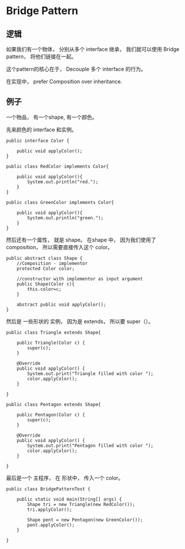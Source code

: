 # Bridge Pattern

## 逻辑
如果我们有一个物体， 分别从多个 interface 继承， 我们就可以使用 Bridge pattern， 将他们链接在一起。

这个pattern的核心在于， Decouple 多个 interface 的行为。

在实现中， prefer Composition over inheritance.

## 例子
一个物品， 有一个shape, 有一个颜色。

先来颜色的 interface 和实例。

```
public interface Color {

	public void applyColor();
}

public class RedColor implements Color{

	public void applyColor(){
		System.out.println("red.");
	}
}

public class GreenColor implements Color{

	public void applyColor(){
		System.out.println("green.");
	}
}
```

然后还有一个属性， 就是 shape。 在shape 中， 因为我们使用了 composition， 所以需要直接传入这个 color。

```
public abstract class Shape {
	//Composition - implementor
	protected Color color;
	
	//constructor with implementor as input argument
	public Shape(Color c){
		this.color=c;
	}
	
	abstract public void applyColor();
}
```

然后是 一些形状的 实例， 因为是 extends， 所以要 super（）。

```
public class Triangle extends Shape{

	public Triangle(Color c) {
		super(c);
	}

	@Override
	public void applyColor() {
		System.out.print("Triangle filled with color ");
		color.applyColor();
	} 

}

public class Pentagon extends Shape{

	public Pentagon(Color c) {
		super(c);
	}

	@Override
	public void applyColor() {
		System.out.print("Pentagon filled with color ");
		color.applyColor();
	} 

}
```

最后是一个 主程序， 在 形状中， 传入一个 color。

```
public class BridgePatternTest {

	public static void main(String[] args) {
		Shape tri = new Triangle(new RedColor());
		tri.applyColor();
		
		Shape pent = new Pentagon(new GreenColor());
		pent.applyColor();
	}

}
```
 